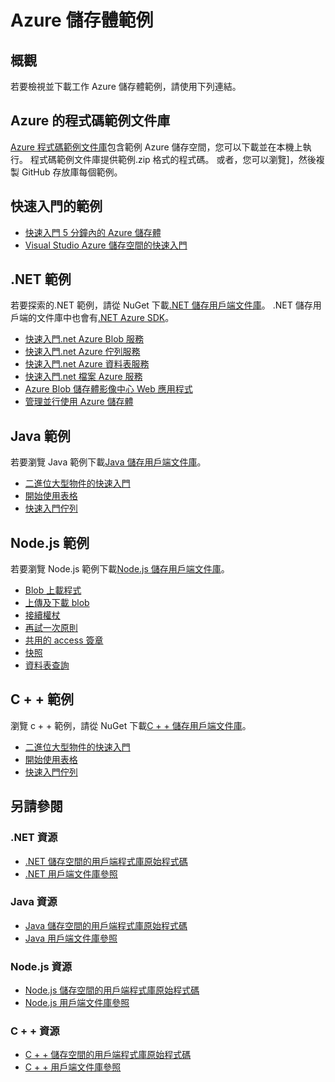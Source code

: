 <properties
    pageTitle="Azure 儲存體範例 |Microsoft Azure"
    description="檢視、 下載及執行程式碼範例和 Azure 儲存體的應用程式。 探索快速入門的二進位大型物件、 佇列、 表格和檔案的範例使用.NET、 Java、 Node.js 及 c + + 儲存用戶端文件庫。"
    services="storage"
    documentationCenter="na"
    authors="tamram"
    manager="carmonm"
    editor="tysonn" />
<tags
    ms.service="storage"
    ms.devlang="na"
    ms.topic="article"
    ms.tgt_pltfrm="na"
    ms.workload="storage"
    ms.date="09/21/2016"
    ms.author="tamram" />

# <a name="azure-storage-samples"></a>Azure 儲存體範例

## <a name="overview"></a>概觀
若要檢視並下載工作 Azure 儲存體範例，請使用下列連結。

## <a name="azure-code-sample-library"></a>Azure 的程式碼範例文件庫

[Azure 程式碼範例文件庫](https://azure.microsoft.com/documentation/samples/?service=storage)包含範例 Azure 儲存空間，您可以下載並在本機上執行。 程式碼範例文件庫提供範例.zip 格式的程式碼。 或者，您可以瀏覽]，然後複製 GitHub 存放庫每個範例。

## <a name="getting-started-samples"></a>快速入門的範例

* [快速入門 5 分鐘內的 Azure 儲存體](storage-getting-started-guide.md)
* [Visual Studio Azure 儲存空間的快速入門](https://github.com/Azure/azure-storage-net/tree/master/Samples/GettingStarted/VisualStudioQuickStarts)

## <a name="net-samples"></a>.NET 範例

若要探索的.NET 範例，請從 NuGet 下載[.NET 儲存用戶端文件庫](https://www.nuget.org/packages/WindowsAzure.Storage/)。 .NET 儲存用戶端的文件庫中也會有[.NET Azure SDK](https://azure.microsoft.com/downloads/)。

* [快速入門.net Azure Blob 服務](https://azure.microsoft.com/documentation/samples/storage-blob-dotnet-getting-started/)
* [快速入門.net Azure 佇列服務](https://azure.microsoft.com/documentation/samples/storage-queue-dotnet-getting-started/)
* [快速入門.net Azure 資料表服務](https://azure.microsoft.com/documentation/samples/storage-table-dotnet-getting-started/)
* [快速入門.net 檔案 Azure 服務](https://azure.microsoft.com/documentation/samples/storage-file-dotnet-getting-started/)
* [Azure Blob 儲存體影像中心 Web 應用程式](https://azure.microsoft.com/documentation/samples/storage-blobs-dotnet-webapp/)
* [管理並行使用 Azure 儲存體](https://code.msdn.microsoft.com/Managing-Concurrency-using-56018114)

## <a name="java-samples"></a>Java 範例

若要瀏覽 Java 範例下載[Java 儲存用戶端文件庫](https://github.com/azure/azure-storage-java)。

* [二進位大型物件的快速入門](https://github.com/Azure/azure-storage-java/tree/master/microsoft-azure-storage-samples/src/com/microsoft/azure/storage/blob/gettingstarted)
* [開始使用表格](https://github.com/Azure/azure-storage-java/tree/master/microsoft-azure-storage-samples/src/com/microsoft/azure/storage/table/gettingtstarted)
* [快速入門佇列](https://github.com/Azure/azure-storage-java/tree/master/microsoft-azure-storage-samples/src/com/microsoft/azure/storage/queue/gettingstarted)

## <a name="nodejs-samples"></a>Node.js 範例

若要瀏覽 Node.js 範例下載[Node.js 儲存用戶端文件庫](https://github.com/Azure/azure-storage-node)。

* [Blob 上載程式](https://github.com/Azure/azure-storage-node/tree/master/examples/blobuploader)
* [上傳及下載 blob](https://github.com/Azure/azure-storage-node/blob/master/examples/samples/blobuploaddownloadsample.js)
* [接續權杖](https://github.com/Azure/azure-storage-node/blob/master/examples/samples/continuationsample.js)
* [再試一次原則](https://github.com/Azure/azure-storage-node/blob/master/examples/samples/retrypolicysample.js)
* [共用的 access 簽章](https://github.com/Azure/azure-storage-node/blob/master/examples/samples/sassample.js)
* [快照](https://github.com/Azure/azure-storage-node/blob/master/examples/samples/snapshotsample.js)
* [資料表查詢](https://github.com/Azure/azure-storage-node/blob/master/examples/samples/tablequerysample.js)

## <a name="c-samples"></a>C + + 範例

瀏覽 c + + 範例，請從 NuGet 下載[C + + 儲存用戶端文件庫](https://www.nuget.org/packages/wastorage/)。

* [二進位大型物件的快速入門](https://github.com/Azure/azure-storage-cpp/tree/master/Microsoft.WindowsAzure.Storage/samples/BlobsGettingStarted)
* [開始使用表格](https://github.com/Azure/azure-storage-cpp/tree/master/Microsoft.WindowsAzure.Storage/samples/TablesGettingStarted)
* [快速入門佇列](https://github.com/Azure/azure-storage-cpp/tree/master/Microsoft.WindowsAzure.Storage/samples/QueuesGettingStarted)

## <a name="see-also"></a>另請參閱

### <a name="net-resources"></a>.NET 資源

- [.NET 儲存空間的用戶端程式庫原始程式碼](https://github.com/Azure/azure-storage-net)
- [.NET 用戶端文件庫參照](https://msdn.microsoft.com/library/azure/dn261237.aspx)

### <a name="java-resources"></a>Java 資源

- [Java 儲存空間的用戶端程式庫原始程式碼](https://github.com/azure/azure-storage-java)
- [Java 用戶端文件庫參照](http://dl.windowsazure.com/storage/javadoc/)

### <a name="nodejs-resources"></a>Node.js 資源

- [Node.js 儲存空間的用戶端程式庫原始程式碼](https://github.com/Azure/azure-storage-node)
- [Node.js 用戶端文件庫參照](http://dl.windowsazure.com/nodestoragedocs/index.html)

### <a name="c-resources"></a>C + + 資源

- [C + + 儲存空間的用戶端程式庫原始程式碼](https://github.com/Azure/azure-storage-cpp)
- [C + + 用戶端文件庫參照](http://azure.github.io/azure-storage-cpp/)
